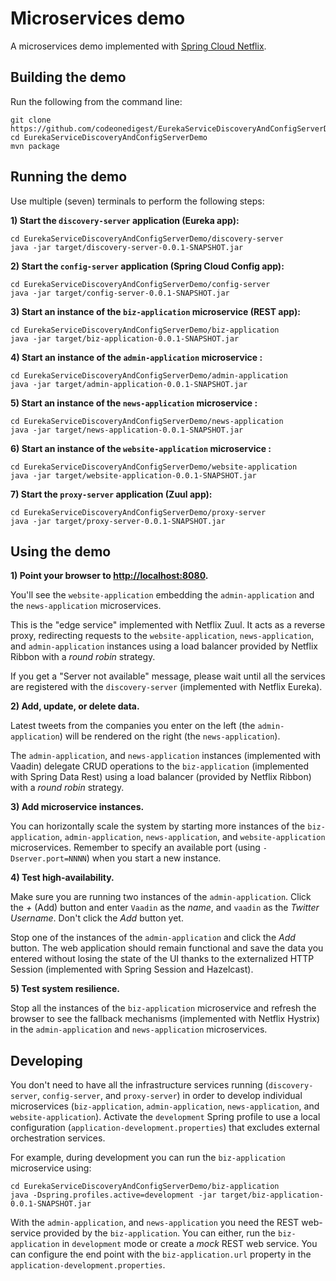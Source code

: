 # Microservices demo

A microservices demo implemented with [Spring Cloud Netflix](http://cloud.spring.io/spring-cloud-netflix/).

 

## Building the demo

Run the following from the command line:
```
git clone https://github.com/codeonedigest/EurekaServiceDiscoveryAndConfigServerDemo.git
cd EurekaServiceDiscoveryAndConfigServerDemo
mvn package
```

## Running the demo

Use multiple (seven) terminals to perform the following steps:

**1) Start the `discovery-server` application (Eureka app):**
```
cd EurekaServiceDiscoveryAndConfigServerDemo/discovery-server
java -jar target/discovery-server-0.0.1-SNAPSHOT.jar
```

**2) Start the `config-server` application (Spring Cloud Config app):**
```
cd EurekaServiceDiscoveryAndConfigServerDemo/config-server
java -jar target/config-server-0.0.1-SNAPSHOT.jar
```

**3) Start an instance of the `biz-application` microservice (REST app):**
```
cd EurekaServiceDiscoveryAndConfigServerDemo/biz-application
java -jar target/biz-application-0.0.1-SNAPSHOT.jar
```

**4) Start an instance of the `admin-application` microservice :**
```
cd EurekaServiceDiscoveryAndConfigServerDemo/admin-application
java -jar target/admin-application-0.0.1-SNAPSHOT.jar
```

**5) Start an instance of the `news-application` microservice  :**
```
cd EurekaServiceDiscoveryAndConfigServerDemo/news-application
java -jar target/news-application-0.0.1-SNAPSHOT.jar
```

**6) Start an instance of the `website-application` microservice  :**
```
cd EurekaServiceDiscoveryAndConfigServerDemo/website-application
java -jar target/website-application-0.0.1-SNAPSHOT.jar
```

**7) Start the `proxy-server` application (Zuul app):**
```
cd EurekaServiceDiscoveryAndConfigServerDemo/proxy-server
java -jar target/proxy-server-0.0.1-SNAPSHOT.jar
```

## Using the demo

**1) Point your browser to <http://localhost:8080>.**

You'll see the `website-application` embedding the `admin-application` and the `news-application` microservices.

This is the "edge service" implemented with Netflix Zuul. It acts as a reverse proxy, redirecting requests to the `website-application`, `news-application`, and `admin-application` instances using a load balancer provided by Netflix Ribbon with a _round robin_ strategy.

If you get a "Server not available" message, please wait until all the services are registered with the `discovery-server` (implemented with Netflix Eureka).

**2) Add, update, or delete data.**

Latest tweets from the companies you enter on the left (the `admin-application`) will be rendered on the right (the `news-application`).

The `admin-application`, and `news-application` instances (implemented with Vaadin) delegate CRUD operations to the `biz-application` (implemented with Spring Data Rest) using a load balancer (provided by Netflix Ribbon) with a _round robin_ strategy.

**3) Add microservice instances.**

You can horizontally scale the system by starting more instances of the `biz-application`, `admin-application`, `news-application`, and `website-application` microservices. Remember to specify an available port (using `-Dserver.port=NNNN`) when you start a new instance.

**4) Test high-availability.**

Make sure you are running two instances of the `admin-application`. Click the _+_ (Add) button and enter `Vaadin`
as the _name_, and `vaadin` as the _Twitter Username_. Don't click the _Add_ button yet.

Stop one of the instances of the `admin-application` and click the _Add_ button. The web application should remain functional and save the data you entered without losing the state of the UI thanks to the externalized HTTP Session (implemented with Spring Session and Hazelcast).

**5) Test system resilience.**

Stop all the instances of the `biz-application` microservice and refresh the browser to see the fallback mechanisms (implemented with Netflix Hystrix) in the `admin-application` and `news-application` microservices.

## Developing

You don't need to have all the infrastructure services running (`discovery-server`, `config-server`, and `proxy-server`) in order to develop individual microservices (`biz-application`, `admin-application`, `news-application`, and `website-application`). Activate the `development` Spring profile to use a local configuration (`application-development.properties`) that excludes external orchestration services.

For example, during development you can run the `biz-application` microservice using:

```
cd EurekaServiceDiscoveryAndConfigServerDemo/biz-application
java -Dspring.profiles.active=development -jar target/biz-application-0.0.1-SNAPSHOT.jar
```

With the `admin-application`, and `news-application` you need the REST web-service provided by the `biz-application`. You can either, run the `biz-application` in `development` mode or create a _mock_ REST web service. You can configure the end point with the `biz-application.url` property in the `application-development.properties`.
